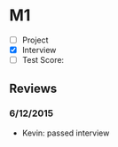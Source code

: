 # M1

- [ ] Project 
- [x] Interview
- [ ] Test Score: 

## Reviews

### 6/12/2015

- Kevin: passed interview
